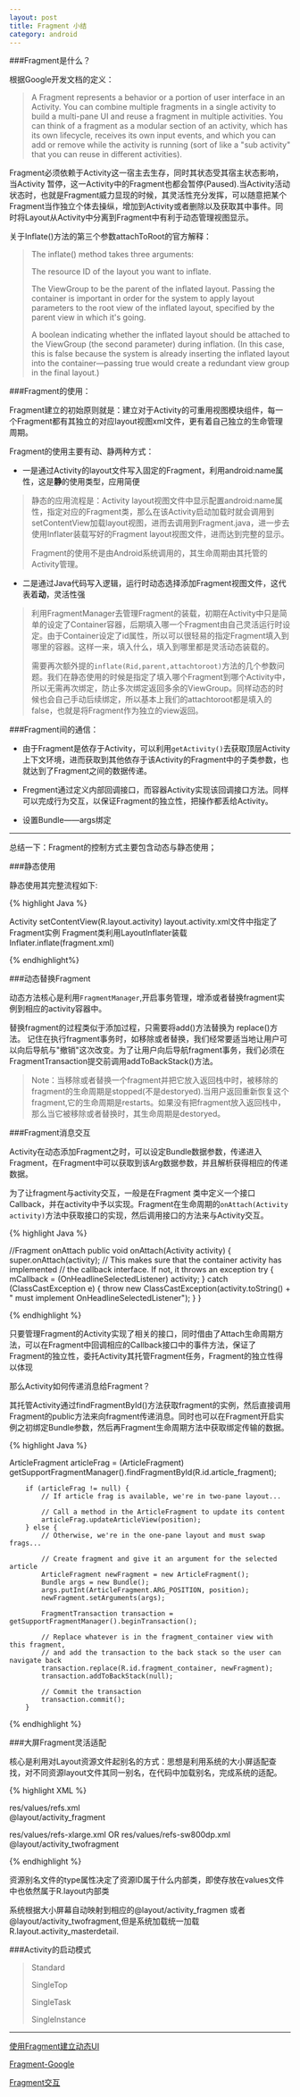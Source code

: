 ```yaml
---
layout: post
title: Fragment 小结
category: android
---
```

###Fragment是什么？

根据Google开发文档的定义：

> A Fragment represents a behavior or a portion of user interface in an Activity. You can combine multiple fragments in a single activity to build a multi-pane UI and reuse a fragment in multiple activities. You can think of a fragment as a modular section of an activity, which has its own lifecycle, receives its own input events, and which you can add or remove while the activity is running (sort of like a "sub activity" that you can reuse in different activities).

Fragment必须依赖于Activity这一宿主去生存，同时其状态受其宿主状态影响，当Activity 暂停，这一Activity中的Fragment也都会暂停(Paused).当Activity活动状态时，也就是Fragment威力显现的时候，其灵活性充分发挥，可以随意把某个Fragment当作独立个体去操纵，增加到Activity或者删除以及获取其中事件。同时将Layout从Activity中分离到Fragment中有利于动态管理视图显示。

关于Inflate()方法的第三个参数attachToRoot的官方解释：

> The inflate() method takes three arguments:
> 
> The resource ID of the layout you want to inflate.
> 
> The ViewGroup to be the parent of the inflated layout. Passing the container is important in order for the system to apply layout parameters to the root view of the inflated layout, specified by the parent view in which it's going.
> 
> A boolean indicating whether the inflated layout should be attached to the ViewGroup (the second parameter) during inflation. (In this case, this is false because the system is already inserting the inflated layout into the container—passing true would create a redundant view group in the final layout.)
> 

###Fragment的使用：

Fragment建立的初始原则就是：建立对于Activity的可重用视图模块组件，每一个Fragment都有其独立的对应layout视图xml文件，更有着自己独立的生命管理周期。

Fragment的使用主要有动、静两种方式：

* 一是通过Activity的layout文件写入固定的Fragment，利用android:name属性，这是**静**的使用类型，应用简便         

> 静态的应用流程是：Activity layout视图文件中显示配置android:name属性，指定对应的Fragment类，那么在该Activity启动加载时就会调用到setContentView加载layout视图，进而去调用到Fragment.java，进一步去使用Inflater装载写好的Fragment layout视图文件，进而达到完整的显示。
> 
>  Fragment的使用不是由Android系统调用的，其生命周期由其托管的Activity管理。 

*  二是通过Java代码写入逻辑，运行时动态选择添加Fragment视图文件，这代表着**动**，灵活性强

>利用FragmentManager去管理Fragment的装载，初期在Activity中只是简单的设定了Container容器，后期填入哪一个Fragment由自己灵活运行时设定。由于Container设定了id属性，所以可以很轻易的指定Fragment填入到哪里的容器。这样一来，填入什么，填入到哪里都是灵活动态装载的。
> 
> 需要再次额外提的`inflate(Rid,parent,attachtoroot)`方法的几个参数问题。我们在静态使用的时候是指定了填入哪个Fragment到哪个Activity中，所以无需再次绑定，防止多次绑定返回多余的ViewGroup。同样动态的时候也会自己手动后续绑定，所以基本上我们的attachtoroot都是填入的false，也就是将Fragment作为独立的view返回。


###Fragment间的通信：

*  由于Fragment是依存于Activity，可以利用`getActivity()`去获取顶层Activity上下文环境，进而获取到其他依存于该Activity的Fragment中的子类参数，也就达到了Fragment之间的数据传递。

*  Fregment通过定义内部回调接口，而容器Activity实现该回调接口方法。同样可以完成行为交互，以保证Fragment的独立性，把操作都丢给Activity。

*  设置Bundle——args绑定

---

总结一下：Fragment的控制方式主要包含动态与静态使用；

###静态使用

静态使用其完整流程如下:

{% highlight Java %}

Activity
setContentView(R.layout.activity)
layout.activity.xml文件中指定了Fragment实例
Fragment类利用LayoutInflater装载
Inflater.inflate(fragment.xml)

{% endhighlight%}



###动态替换Fragment

动态方法核心是利用`FragmentManager`,开启事务管理，增添或者替换fragment实例到相应的activity容器中。

替换fragment的过程类似于添加过程，只需要将add()方法替换为 replace()方法。
记住在执行fragment事务时，如移除或者替换，我们经常要适当地让用户可以向后导航与"撤销"这次改变。为了让用户向后导航fragment事务，我们必须在FragmentTransaction提交前调用addToBackStack()方法。

> Note：当移除或者替换一个fragment并把它放入返回栈中时，被移除的fragment的生命周期是stopped(不是destoryed).当用户返回重新恢复这个fragment,它的生命周期是restarts。如果没有把fragment放入返回栈中，那么当它被移除或者替换时，其生命周期是destoryed。
> 

###Fragment消息交互

Activity在动态添加Fragment之时，可以设定Bundle数据参数，传递进入Fragment，在Fragment中可以获取到该Arg数据参数，并且解析获得相应的传递数据。

为了让fragment与activity交互，一般是在Fragment 类中定义一个接口Callback，并在activity中予以实现。Fragment在生命周期的`onAttach(Activity activity)`方法中获取接口的实现，然后调用接口的方法来与Activity交互。

{% highlight Java %}

//Fragment onAttach
public void onAttach(Activity activity) {
        super.onAttach(activity);
        // This makes sure that the container activity has implemented
        // the callback interface. If not, it throws an exception
        try {
            mCallback = (OnHeadlineSelectedListener) activity;
        } catch (ClassCastException e) {
            throw new ClassCastException(activity.toString()
                    + " must implement OnHeadlineSelectedListener");
        }
    }

{% endhighlight %}

只要管理Fragment的Activity实现了相关的接口，同时借由了Attach生命周期方法，可以在Fragment中回调相应的Callback接口中的事件方法，保证了Fragment的独立性，委托Activity其托管Fragment任务，Fragment的独立性得以体现

那么Activity如何传递消息给Fragment？

其托管Activity通过findFragmentById()方法获取fragment的实例，然后直接调用Fragment的public方法来向fragment传递消息。同时也可以在Fragment开启实例之初绑定Bundle参数，然后再Fragment生命周期方法中获取绑定传输的数据。

{% highlight Java %}

ArticleFragment articleFrag = (ArticleFragment)
                getSupportFragmentManager().findFragmentById(R.id.article_fragment);

        if (articleFrag != null) {
            // If article frag is available, we're in two-pane layout...

            // Call a method in the ArticleFragment to update its content
            articleFrag.updateArticleView(position);
        } else {
            // Otherwise, we're in the one-pane layout and must swap frags...

            // Create fragment and give it an argument for the selected article
            ArticleFragment newFragment = new ArticleFragment();
            Bundle args = new Bundle();
            args.putInt(ArticleFragment.ARG_POSITION, position);
            newFragment.setArguments(args);

            FragmentTransaction transaction = getSupportFragmentManager().beginTransaction();

            // Replace whatever is in the fragment_container view with this fragment,
            // and add the transaction to the back stack so the user can navigate back
            transaction.replace(R.id.fragment_container, newFragment);
            transaction.addToBackStack(null);

            // Commit the transaction
            transaction.commit();
        }

{% endhighlight %}

###大屏Fragment灵活适配

核心是利用对Layout资源文件起别名的方式：思想是利用系统的大小屏适配查找，对不同资源layout文件其同一别名，在代码中加载别名，完成系统的适配。

{% highlight XML %}

res/values/refs.xml    
<item name="activity_masterdetail"  type ="layout" >@layout/activity_fragment</itme>

res/values/refs-xlarge.xml   OR   res/values/refs-sw800dp.xml 
<item name="activity_masterdetail"  type ="layout" >@layout/activity_twofragment</itme>

{% endhighlight %}

资源别名文件的type属性决定了资源ID属于什么内部类，即使存放在values文件中也依然属于R.layout内部类

系统根据大小屏幕自动映射到相应的@layout/activity\_fragmen 或者  @layout/activity\_twofragment,但是系统加载统一加载R.layout.activity\_masterdetail.

###Activity的启动模式

> Standard
> 
> SingleTop
> 
> SingleTask
> 
> SingleInstance


---

[使用Fragment建立动态UI](http://hukai.me/android-training-course-in-chinese/basics/fragments/index.html)

[Fragment-Google](http://developer.android.com/guide/components/fragments.html)

[Fragment交互](http://hukai.me/android-training-course-in-chinese/basics/fragments/communicating.html)
